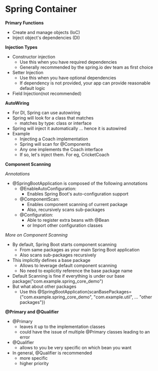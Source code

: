 # Spring Container

**Primary Functions**
- Create and manage objects (IoC)
- Inject object's dependencies (DI)

**Injection Types**
- Constructor injection
    - Use this when you have required dependencies
    - Generally recommended by the spring.io dev team as first choice
- Setter Injection
    - Use this when you have optional dependencies
    - If dependency is not provided, your app can provide reasonable default logic
- Field Injection(not recommended)

**AutoWiring**
- For DI, Spring can use autowiring
- Spring will look for a class that matches
    - matches by type: class or interface
- Spring will inject it automatically ... hence it is autowired
- Example
    - Injecting a Coach implementation
    - Spring will scan for @Components
    - Any one implements the Coach interface
    - If so, let's inject them. For eg, CricketCoach

**Component Scanning**

*Annotations*
- @SpringBootApplication is composed of the following annotations
  - @EnableAutoConfiguration: 
    - Enables Spring Boot's auto-configuration support
  - @ComponentScan: 
    - Enables component scanning of current package
    - Also, recursively scans sub-packages
  - @Configuration:
    - Able to register extra beans with @Bean 
    - or Import other configuration classes

*More on Component Scanning*
- By default, Spring Boot starts component scanning
  - From same packages as your main Spring Boot application
  - Also scans sub-packages recursively
- This implicitly defines a base package 
  - Allows to leverage default component scanning
  - No need to explicitly reference the base package name
- Default Scanning is fine if everything is under our base package("com.example.spring_core_demo")
- But what about other packages 
  - Use this @SpringBootApplication(scanBasePackages={"com.example.spring_core_demo", "com.example.util", ... "other packages"})

**@Primary and @Qualifier**
- @Primary 
  - leaves it up to the implementation classes
  - could have the issue of multiple @Primary classes leading to an error
- @Qualifier
  - allows to you be very specific on which bean you want 
- In general, @Qualifier is recommended
  - more specific
  - higher priority